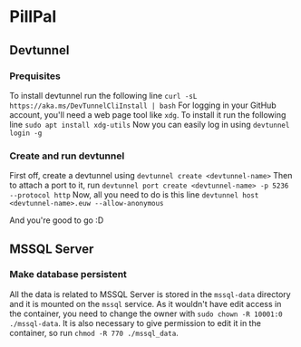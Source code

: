 # PillPal

## Devtunnel

### Prequisites

To install devtunnel run the following line `curl -sL https://aka.ms/DevTunnelCliInstall | bash`
For logging in your GitHub account, you'll need a web page tool like `xdg`.
To install it run the following line `sudo apt install xdg-utils`
Now you can easily log in using `devtunnel login -g`

### Create and run devtunnel

First off, create a devtunnel using `devtunnel create <devtunnel-name>`
Then to attach a port to it, run `devtunnel port create <devtunnel-name> -p 5236 --protocol http`
Now, all you need to do is this line `devtunnel host <devtunnel-name>.euw --allow-anonymous`

And you're good to go :D

## MSSQL Server

### Make database persistent

All the data is related to MSSQL Server is stored in the `mssql-data` directory and it is mounted on the `mssql` service.
As it wouldn't have edit access in the container, you need to change the owner with `sudo chown -R 10001:0 ./mssql-data`.
It is also necessary to give permission to edit it in the container, so run `chmod -R 770 ./mssql_data`.